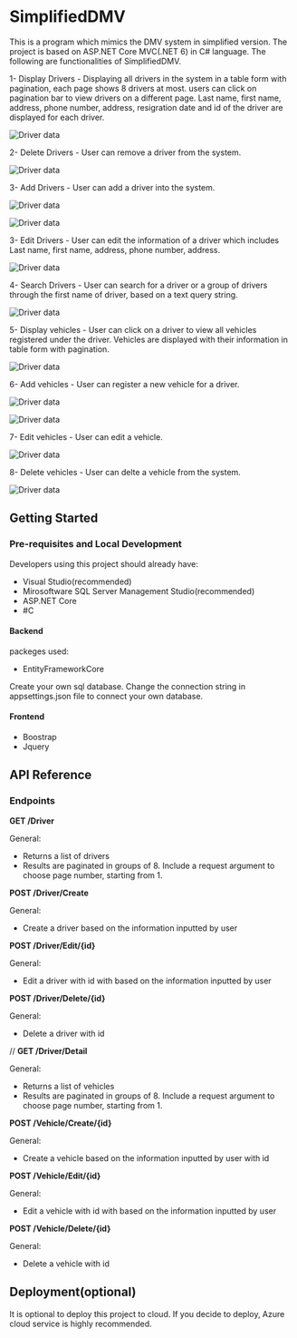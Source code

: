 # SimplifiedDMV

This is a program which mimics the DMV system in simplified version. The project is based on ASP.NET Core MVC(.NET 6) in C# language. The following are functionalities of SimplifiedDMV.

1- Display Drivers - Displaying all drivers in the system in a table form with pagination, each page shows 8 drivers at most. users can click on pagination bar to view drivers on a different page. Last name, first name, address, phone number, address, resigration date and id of the driver are displayed for each driver. 

![Driver data](/Images_demo/Driver_List.png?raw=true "Driver Data title")

2- Delete Drivers - User can remove a driver from the system.

![Driver data](/Images_demo/Driver_delete.png?raw=true "Driver Data title")

3- Add Drivers - User can add a driver into the system.

![Driver data](/Images_demo/Register_driver.png?raw=true "Driver Data title")

![Driver data](/Images_demo/Register_driver_selectlist.png?raw=true "Driver Data title")

3- Edit Drivers - User can edit the information of a driver which includes Last name, first name, address, phone number, address.

![Driver data](/Images_demo/Driver_edit.png?raw=true "Driver Data title")

4- Search Drivers - User can search for a driver or a group of drivers through the first name of driver, based on a text query string.

![Driver data](/Images_demo/Driver_search.png?raw=true "Driver Data title")

5- Display vehicles - User can click on a driver to view all vehicles registered under the driver. Vehicles are displayed with their information in table form with pagination. 

![Driver data](/Images_demo/Vehicle.png?raw=true "Driver Data title")

6- Add vehicles - User can register a new vehicle for a driver. 

![Driver data](/Images_demo/Vehicle_register.png?raw=true "Driver Data title")

![Driver data](/Images_demo/Vehicle_register_selectList.png?raw=true "Driver Data title")

7- Edit vehicles - User can edit a vehicle.

![Driver data](/Images_demo/Vehicle_edit.png?raw=true "Driver Data title")

8- Delete vehicles - User can delte a vehicle from the system.

![Driver data](/Images_demo/Vehicle_delete.png?raw=true "Driver Data title")

## Getting Started 

### Pre-requisites and Local Development

Developers using this project should already have:

- Visual Studio(recommended)
- Mirosoftware SQL Server Management Studio(recommended)
- ASP.NET Core 
- #C

#### Backend 

packeges used:
  - EntityFrameworkCore
  
Create your own sql database. Change the connection string in appsettings.json file to connect your own database.


#### Frontend

- Boostrap
- Jquery

## API Reference

### Endpoints


**GET /Driver**

General:
- Returns a list of drivers
- Results are paginated in groups of 8. Include a request argument to choose page number, starting from 1.

**POST /Driver/Create**

General:
- Create a driver based on the information inputted by user

**POST /Driver/Edit/{id}**

General:
- Edit a driver with id with based on the information inputted by user

**POST /Driver/Delete/{id}**

General:
- Delete a driver with id

//
**GET /Driver/Detail**

General:
- Returns a list of vehicles
- Results are paginated in groups of 8. Include a request argument to choose page number, starting from 1.

**POST /Vehicle/Create/{id}**

General:
- Create a vehicle based on the information inputted by user with id

**POST /Vehicle/Edit/{id}**

General:
- Edit a vehicle with id with based on the information inputted by user

**POST /Vehicle/Delete/{id}**

General:
- Delete a vehicle with id

## Deployment(optional)

It is optional to deploy this project to cloud.
If you decide to deploy, Azure cloud service is highly recommended.
